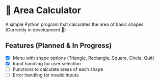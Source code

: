 # 📐 Area Calculator

A simple Python program that calculates the area of basic shapes.  
(Currently in development 🚧)

## Features (Planned & In Progress)
- [x] Menu with shape options (Triangle, Rectangle, Square, Circle, Quit)
- [x] Input handling for user selection
- [ ] Functions to calculate areas of each shape
- [ ] Error handling for invalid inputs
